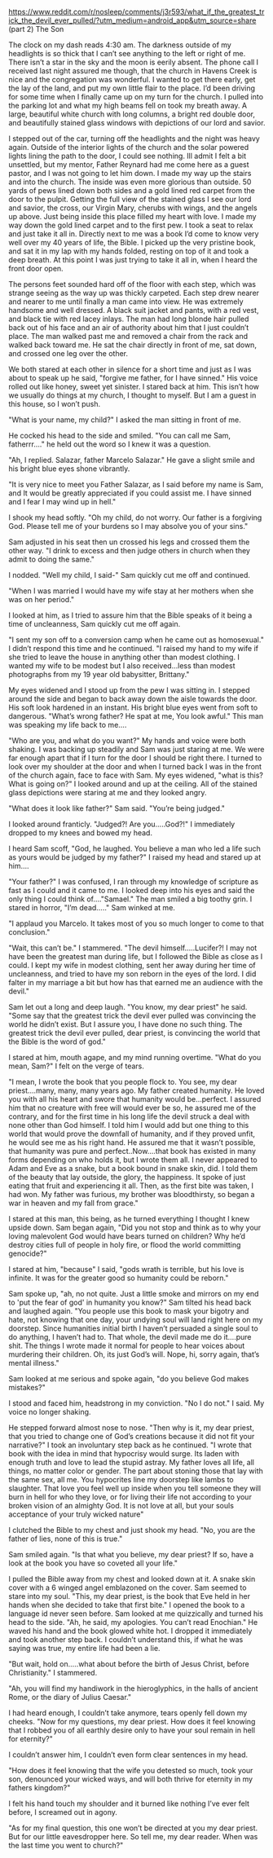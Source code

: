 https://www.reddit.com/r/nosleep/comments/j3r593/what_if_the_greatest_trick_the_devil_ever_pulled/?utm_medium=android_app&utm_source=share (part 2) The Son

The clock on my dash reads 4:30 am. The darkness outside of my headlights is so thick that I can’t see anything to the left or right of me. There isn’t a star in the sky and the moon is eerily absent. The phone call I received last night assured me though, that the church in Havens Creek is nice and the congregation was wonderful. I wanted to get there early, get the lay of the land, and put my own little flair to the place. I’d been driving for some time when I finally came up on my turn for the church. I pulled into the parking lot and what my high beams fell on took my breath away. A large, beautiful white church with long columns, a bright red double door, and beautifully stained glass windows with depictions of our lord and savior.


I stepped out of the car, turning off the headlights and the night was heavy again. Outside of the interior lights of the church and the solar powered lights lining the path to the door, I could see nothing. Ill admit I felt a bit unsettled, but my mentor, Father Reynard had me come here as a guest pastor, and I was not going to let him down. I made my way up the stairs and into the church. 
The inside was even more glorious than outside. 50 yards of pews lined down both sides and a gold lined red carpet from the door to the pulpit. Getting the full view of the stained glass I see our lord and savior, the cross, our Virgin Mary, cherubs with wings, and the angels up above. Just being inside this place filled my heart with love. I made my way down the gold lined carpet and to the first pew. I took a seat to relax and just take it all in. Directly next to me was a book I’d come to know very well over my 40 years of life, the Bible. I picked up the very pristine book, and sat it in my lap with my hands folded, resting on top of it and took a deep breath. At this point I was just trying to take it all in, when I heard the front door open. 


The persons feet sounded hard off of the floor with each step, which was strange seeing as the way up was thickly carpeted. Each step drew nearer and nearer to me until finally a man came into view. He was extremely handsome and well dressed. A black suit jacket and pants, with a red vest, and black tie with red lacey inlays. The man had long blonde hair pulled back out of his face and an air of authority about him that I just couldn’t place. The man walked  past me and removed a chair from the rack and walked back toward me. He sat the chair directly in front of me, sat down, and crossed one leg over the other. 


We both stared at each other in silence for a short time and just as I was about to speak up he said, "forgive me father, for I have sinned." His voice rolled out like honey, sweet yet sinister. I stared back at him. This isn’t how we usually do things at my church, I thought to myself. But I am a guest in this house, so I won’t push.

 "What is your name, my child?" I asked the man sitting in front of me.

 He cocked his head to the side and smiled. "You can call me Sam, fatherrr…." he held out the word so I knew it was a question. 

"Ah, I replied. Salazar, father Marcelo Salazar." He gave a slight smile and his bright blue eyes shone vibrantly. 

"It is very nice to meet you Father Salazar, as I said before my name is Sam, and It would be greatly appreciated if you could assist me. I have sinned and I fear I may wind up in hell."


 I shook my head softly. "Oh my child, do not worry. Our father is a forgiving God. Please tell me of your burdens so I may absolve you of your sins." 

Sam adjusted in his seat then un crossed his legs and crossed them the other way. "I drink to excess and then judge others in church when they admit to doing the same." 

I nodded. "Well my child, I said-"  Sam quickly cut me off and continued. 

"When I was married I would have my wife stay at her mothers when she was on her period."

 I looked at him, as I tried to assure him that the Bible speaks of it being a time of uncleanness, Sam quickly cut me off again. 

"I sent my son off to a conversion camp when he came out as homosexual." I didn’t respond this time and he continued. "I raised my hand to my wife if she tried to leave the house in anything other than modest clothing. I wanted my wife to be modest but I also received…less than modest photographs from my 19 year old babysitter, Brittany."


My eyes widened and I stood up from the pew I was sitting in. I stepped around the side and began to back away down the aisle towards the door. His soft look hardened in an instant. His bright blue eyes went from soft to dangerous. "What’s wrong father? He spat at me, You look awful." This man was speaking my life back to me….

"Who are you, and what do you want?" My hands and voice were both shaking. I was backing up steadily and Sam was just staring at me. We were far enough apart that if I turn for the door I should be right there. I turned to look over my shoulder at the door and when I turned back I was in the front of the church again, face to face with Sam. My eyes widened, "what is this? What is going on?" I looked around and up at the ceiling. All of the stained glass depictions were staring at me and they looked angry. 

"What does it look like father?" Sam said. "You’re being judged."

I looked around franticly. "Judged?! Are you…..God?!" I immediately dropped to my knees and bowed my head.

 I heard Sam scoff, "God, he laughed. You believe a man who led a life such as yours would be judged by my father?" I raised my head and stared up at him….

"Your father?" I was confused, I ran through my knowledge of scripture as fast as I could and it came to me. I looked deep into his eyes and said the only thing I could think of…."Samael." The man smiled a big toothy grin. I stared in horror, "I’m dead….." Sam winked at me.

"I applaud you Marcelo. It takes most of you so much longer to come to that conclusion." 

"Wait, this can’t be." I stammered. "The devil himself…..Lucifer?! I may not have been the greatest man during life, but I followed the Bible as close as I could. I kept my wife in modest clothing, sent her away during her time of uncleanness, and tried to have my son reborn in the eyes of the lord. I did falter in my marriage a bit but how has that earned me an audience with the devil."


Sam let out a long and deep laugh. "You know, my dear priest" he said. "Some say that the greatest trick the devil ever pulled was convincing the world he didn’t exist. But I assure you, I have done no such thing. The greatest trick the devil ever pulled, dear priest, is convincing the world that the Bible is the word of god." 

I stared at him, mouth agape, and my mind running overtime. "What do you mean, Sam?" I felt on the verge of tears. 

"I mean, I wrote the book that you people flock to. You see, my dear priest….many, many, many years ago. My father created humanity. He loved you with all his heart and swore that humanity would be…perfect. I assured him that no creature with free will would ever be so, he assured me of the contrary, and for the first time in his long life the devil struck a deal with none other than God himself. I told him I would add but one thing to this world that would prove the downfall of humanity, and if they proved unfit, he would see me as his right hand. He assured me that it wasn’t possible, that humanity was pure and perfect..Now….that book has existed in many forms depending on who holds it, but I wrote them all. I never appeared to Adam and Eve as a snake, but a book bound in snake skin, did. I told them of the beauty that lay outside, the glory, the happiness. It spoke of just eating that fruit and experiencing it all. Then, as the first bite was taken, I had won. My father was furious, my brother was bloodthirsty, so began a war in heaven and my fall from grace."

I stared at this man, this being, as he turned everything I thought I knew upside down. Sam began again, "Did you not stop and think as to why your loving malevolent God would have bears turned on children? Why he’d destroy cities full of people in holy fire, or flood the world committing genocide?"

 I stared at him, "because" I said, "gods wrath is terrible, but his love is infinite. It was for the greater good so humanity could be reborn."

 Sam spoke up, "ah, no not quite. Just a little smoke and mirrors on my end to 'put the fear of god' in humanity you know?" Sam tilted his head back and laughed again. "You people use this book to mask your bigotry and hate, not knowing that one day, your undying soul will land right here on my doorstep. Since humanities initial birth I haven’t persuaded a single soul to do anything, I haven’t had to. That whole, the devil made me do it….pure shit. The things I wrote made it normal for people to hear voices about murdering their children. Oh, its just God’s will. Nope, hi, sorry again, that’s mental illness."


Sam looked at me serious and spoke again, "do you believe God makes mistakes?"

 I stood and faced him, headstrong in my conviction. "No I do not." I said. My voice no longer shaking. 

He stepped forward almost nose to nose. "Then why is it, my dear priest, that you tried to change one of God’s creations because it did not fit your narrative?" I took an involuntary step back as he continued. "I wrote that book with the idea in mind that hypocrisy would surge. Its laden with enough truth and love to lead the stupid astray. My father loves all life, all things, no matter color or gender. The part about stoning those that lay with the same sex, all me. You hypocrites line my doorstep like lambs to slaughter. That love you feel well up inside when you tell someone they will burn in hell for who they love, or for living their life not according to your broken vision of an almighty God. It is not love at all, but your souls acceptance of your truly wicked nature"

I clutched the Bible to my chest and just shook my head. "No, you are the father of lies, none of this is true."

 Sam smiled again. "Is that what you believe, my dear priest? If so, have a look at the book you have so coveted all your life."

 I pulled the Bible away from my chest and looked down at it. A snake skin cover with a 6 winged angel emblazoned on the cover. Sam seemed to stare into my soul. "This, my dear priest, is the book that Eve held in her hands when she decided to take that first bite." I opened the book to a language id never seen before. Sam looked at me quizzically and turned his head to the side. "Ah, he said, my apologies. You can’t read Enochian." He waved his hand and the book glowed white hot. I dropped it immediately and took another step back. I couldn’t understand this, if what he was saying was true, my entire life had been a lie.


"But wait, hold on..…what about before the birth of Jesus Christ, before Christianity." I stammered.

"Ah, you will find my handiwork in the hieroglyphics, in the halls of ancient Rome, or the diary of Julius Caesar."

 I had heard enough, I couldn’t take anymore, tears openly fell down my cheeks. "Now for my questions, my dear priest. How does it feel knowing that I robbed you of all earthly desire only to have your soul remain in hell for eternity?" 

I couldn’t answer him, I couldn’t even form clear sentences in my head. 

"How does it feel knowing that the wife you detested so much, took your son, denounced your wicked ways, and will both thrive for eternity in my fathers kingdom?"

 I felt his hand touch my shoulder and it burned like nothing I’ve ever felt before, I screamed out in agony.

"As for my final question, this one won’t be directed at you my dear priest. But for our little eavesdropper here. So tell me, my dear reader. When was the last time you went to church?"